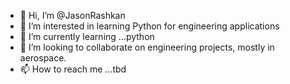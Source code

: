 - 👋 Hi, I’m @JasonRashkan
- 👀 I’m interested in learning Python for engineering applications
- 🌱 I’m currently learning ...python
- 💞️ I’m looking to collaborate on engineering projects, mostly in aerospace.
- 📫 How to reach me ...tbd

<!---
JasonRashkan/JasonRashkan is a ✨ special ✨ repository because its `README.md` (this file) appears on your GitHub profile.
You can click the Preview link to take a look at your changes.
--->

